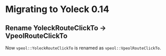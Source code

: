# Migrating to Yoleck 0.14

## Rename YoleckRouteClickTo -> VpeolRouteClickTo

Now `vpeol::YoleckRouteClickTo` is renamed as `vpeol::VpeolRouteClickTo`.
